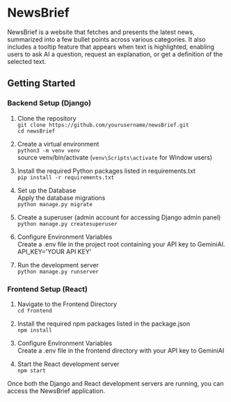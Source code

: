 # NewsBrief
NewsBrief is a website that fetches and presents the latest news, summarized 
into a few bullet points across various categories. It also includes a tooltip 
feature that appears when text is highlighted, enabling users to ask AI a question, 
request an explanation, or get a definition of the selected text.

## Getting Started

### Backend Setup (Django)
1. Clone the repository  
```git clone https://github.com/yourusername/newsBrief.git```  
```cd newsBrief```

3. Create a virtual environment  
```python3 -m venv venv```  
source venv/bin/activate (`venv\Scripts\activate` for Window users)

4. Install the required Python packages listed in requirements.txt  
```pip install -r requirements.txt```

5. Set up the Database  
Apply the database migrations   
```python manage.py migrate```

5. Create a superuser (admin account for accessing Django admin panel)  
```python manage.py createsuperuser```

6. Configure Environment Variables  
Create a .env file in the project root containing your API key to GeminiAI.
API_KEY='YOUR API KEY'

7. Run the development server  
```python manage.py runserver```

### Frontend Setup (React)
1. Navigate to the Frontend Directory  
```cd frontend```

2. Install the required npm packages listed in the package.json  
```npm install```

3. Configure Environment Variables  
Create a .env file in the frontend directory with your API key to GeminiAI

4. Start the React development server  
```npm start```

Once both the Django and React development servers are running, 
you can access the NewsBrief application.
